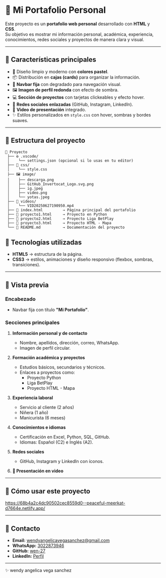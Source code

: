 # 🌸 Mi Portafolio Personal  

Este proyecto es un **portafolio web personal** desarrollado con **HTML** y **CSS**.  
Su objetivo es mostrar mi información personal, académica, experiencia, conocimientos, redes sociales y proyectos de manera clara y visual.  

---

## 🚀 Características principales  

- 🎨 Diseño limpio y moderno con **colores pastel**.  
- 📦 Distribución en **cajas (cards)** para organizar la información.  
- 📌 **Navbar fija** con degradado para navegación visual.  
- 🖼️ **Imagen de perfil redonda** con efecto de sombra.  
- 💻 **Sección de proyectos** con tarjetas clickeables y efecto hover.  
- 🔗 **Redes sociales enlazadas** (GitHub, Instagram, LinkedIn).  
- 🎥 **Video de presentación** integrado.  
- ✨ Estilos personalizados en `style.css` con hover, sombras y bordes suaves.  

---

## 📂 Estructura del proyecto  

```plaintext
📁 Proyecto
 ├── ⚙️ .vscode/
 │    └── settings.json (opcional si lo usas en tu editor)
 ├── 🎨 css/
 │    └── style.css
 ├── 🖼️ image/
 │    ├── descarga.png
 │    ├── GitHub_Invertocat_Logo.svg.png
 │    ├── ig.jpeg
 │    ├── video.png
 │    └── yotas.jpeg
 ├── 🎥 videos/
 │    └── VID20250627190950.mp4
 ├── 📄 index.html         → Página principal del portafolio
 ├── 📄 proyecto1.html     → Proyecto en Python
 ├── 📄 proyecto2.html     → Proyecto Liga BetPlay
 ├── 📄 proyecto3.html     → Proyecto HTML - Mapa
 └── 📝 README.md          → Documentación del proyecto
```

## 🎨 Tecnologías utilizadas  

- **HTML5** → estructura de la página.  
- **CSS3** → estilos, animaciones y diseño responsivo (flexbox, sombras, transiciones).  

---

## 📸 Vista previa  

### Encabezado  
- Navbar fija con título **"Mi Portafolio"**.  

### Secciones principales  
1. **Información personal y de contacto**  
   - Nombre, apellidos, dirección, correo, WhatsApp.  
   - Imagen de perfil circular.  

2. **Formación académica y proyectos**  
   - Estudios básicos, secundarios y técnicos.  
   - Enlaces a proyectos como:
     - Proyecto Python  
     - Liga BetPlay  
     - Proyecto HTML - Mapa  

3. **Experiencia laboral**  
   - Servicio al cliente (2 años)  
   - Niñera (1 año)  
   - Manicurista (6 meses)  

4. **Conocimientos e idiomas**  
   - Certificación en Excel, Python, SQL, GitHub.  
   - Idiomas: Español (C2) e Inglés (A2).  

5. **Redes sociales**  
   - GitHub, Instagram y LinkedIn con íconos.  

6. **🎥 Presentación en video**  

---

## 📌 Cómo usar este proyecto  

https://68b4a2c4dc90502cec8559d0--peaceful-meerkat-d7664e.netlify.app/ 

---

## 📧 Contacto  

- **Email:** [wendyangelicavegasanchez@gmail.com](mailto:wendyangelicavegasanchez@gmail.com)  
- **WhatsApp:** [3022873946](https://wa.me/573022873946)  
- **GitHub:** [wen-27](https://github.com/wen-27)  
- **LinkedIn:** [Perfil](https://linkedin.com/in/wen-27)  

---

✨ wendy angelica vega sanchez